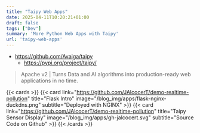 ```yaml
---
title: "Taipy Web Apps"
date: 2025-04-11T10:20:21+01:00
draft: false
tags: ["Dev"]
summary: 'More Python Web Apps with Taipy'
url: 'taipy-web-apps'
---
```


* https://github.com/Avaiga/taipy
    * https://pypi.org/project/taipy/

> Apache v2 |  Turns Data and AI algorithms into production-ready web applications in no time. 

{{< cards >}}
  {{< card link="https://github.com/JAlcocerT/demo-realtime-pollution" title="Flask Intro" image="/blog_img/apps/flask-nginx-duckdns.png" subtitle="Deployed with NGINX" >}}
  {{< card link="https://github.com/JAlcocerT/demo-realtime-pollution" title="Taipy Sensor Display" image="/blog_img/apps/gh-jalcocert.svg" subtitle="Source Code on Github" >}}
{{< /cards >}}